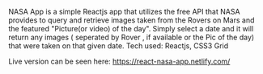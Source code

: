 NASA App is a simple Reactjs app that utilizes the free API that NASA provides to query and retrieve images taken from the Rovers on Mars and the featured "Picture(or video) of the day".  Simply select a date and it will return any images ( seperated by Rover , if available or the Pic of the day) that were taken on that given date. Tech used: Reactjs, CSS3 Grid

Live version can be seen here:
https://react-nasa-app.netlify.com/